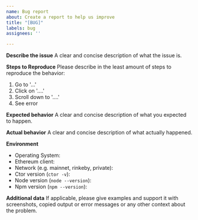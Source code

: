 ```yaml
---
name: Bug report
about: Create a report to help us improve
title: "[BUG]"
labels: bug
assignees: ''

---
```


**Describe the issue**
A clear and concise description of what the issue is.

**Steps to Reproduce**
Please describe in the least amount of steps to reproduce the behavior:
1. Go to '...'
2. Click on '....'
3. Scroll down to '....'
4. See error

**Expected behavior**
A clear and concise description of what you expected to happen.

**Actual behavior**
A clear and concise description of what actually happened. 

**Environment** 
* Operating System: 
* Ethereum client: 
* Network (e.g. mainnet, rinkeby, private): 
* Ctor version (`ctor -v`): 
* Node version (`node --version`): 
* Npm version (`npm --version`): 

**Additional data**
If applicable, please give examples and support it with screenshots, copied output or error messages or any other context about the problem.
